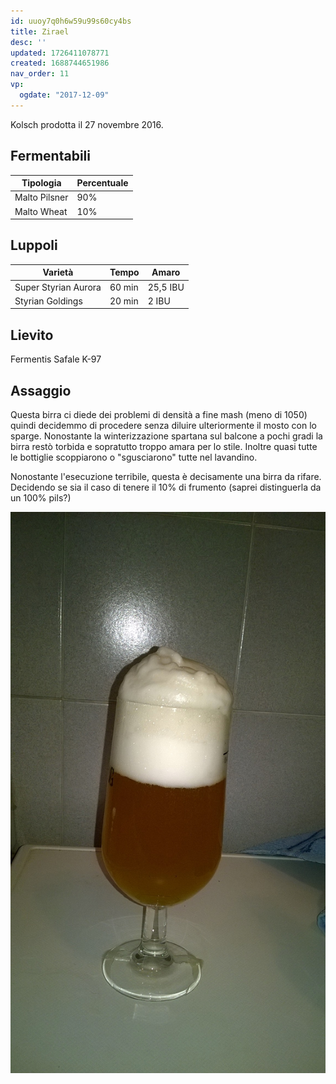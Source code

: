 ```yaml
---
id: uuoy7q0h6w59u99s60cy4bs
title: Zirael
desc: ''
updated: 1726411078771
created: 1688744651986
nav_order: 11
vp:
  ogdate: "2017-12-09"
---
```

Kolsch prodotta il 27 novembre 2016.

## Fermentabili

| Tipologia     | Percentuale |
|---------------|-------------|
| Malto Pilsner | 90%         |
| Malto Wheat   | 10%         |

## Luppoli

| Varietà              | Tempo  | Amaro    |
|----------------------|--------|----------|
| Super Styrian Aurora | 60 min | 25,5 IBU |
| Styrian Goldings     | 20 min | 2 IBU    |

## Lievito

Fermentis Safale K-97

## Assaggio

Questa birra ci diede dei problemi di densità a fine mash (meno di 1050) quindi decidemmo di procedere senza diluire ulteriormente il mosto con lo sparge. Nonostante la winterizzazione spartana sul balcone a pochi gradi la birra restò torbida e sopratutto troppo amara per lo stile. Inoltre quasi tutte le bottiglie scoppiarono o "sgusciarono" tutte nel lavandino.

Nonostante l'esecuzione terribile, questa è decisamente una birra da rifare. Decidendo se sia il caso di tenere il 10% di frumento (saprei distinguerla da un 100% pils?)

![image](./assets/images/zirael.jpg)
